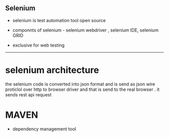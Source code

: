 
## Selenium

 * selenium is test automation tool open source

* componnts of selenium - selenium webdriver , selenium IDE, selenium GRID

* exclusive for web testing 

--------------

# selenium architecture

the selenium code is converted into json format and is send as json wire proticlol over http to browser driver and that is send to the real browser . it sends rest api request

# MAVEN 
- dependency management tool

